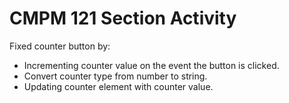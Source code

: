 # CMPM 121 Section Activity

Fixed counter button by:

- Incrementing counter value on the event the button is clicked.
- Convert counter type from number to string.
- Updating counter element with counter value.
